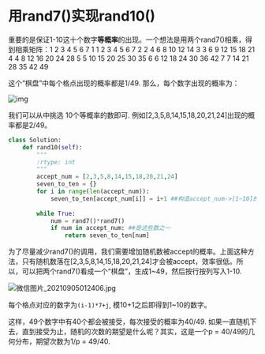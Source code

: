 # 用rand7()实现rand10()



重要的是保证1-10这十个数字**等概率**的出现。一个想法是用两个rand7()相乘，得到相乘矩阵：
​        1	2	3	4	5      6	7
1	1	2	3	4	5	6	7
2	2	4	6	8	10	12	14
3	3	6	9	12	15	18	21
4	4	8	12	16	20	24	28
5	5	10	15	20	25	30	35
6	6	12	18	24	30	36	42
7	7	14	21	28	35	42	49

这个“棋盘”中每个格点出现的概率都是1/49. 那么，每个数字出现的概率为：

![img](https://pic1.zhimg.com/80/v2-89e4b704656dcde8d2233f5063b19ead_1440w.png)

我们可以从中挑选 10个等概率的数即可. 例如[2,3,5,8,14,15,18,20,21,24]出现的概率都是2/49。

```python
class Solution:
    def rand10(self):
        """
        :rtype: int
        """
        accept_num = [2,3,5,8,14,15,18,20,21,24]
        seven_to_ten = {}
        for i in range(len(accept_num)):
            seven_to_ten[accept_num[i]] = i+1 ##构造accept_num->[1~10]的哈希映射
        
        while True:
            num = rand7()*rand7()
            if num in accept_num: ##是这些数之一
                return seven_to_ten[num]
```

为了尽量减少rand7()的调用，我们需要增加随机数被accept的概率。上面这种方法，只有随机数落在[2,3,5,8,14,15,18,20,21,24]才会被accept，效率很低。所以，可以把两个rand7()看成一个“棋盘”，生成1~49，然后按行按列写入1-10.

![微信图片_20210905012406.jpg](https://pic.leetcode-cn.com/1630776258-UNMORj-%E5%BE%AE%E4%BF%A1%E5%9B%BE%E7%89%87_20210905012406.jpg)

每个格点对应的数字为`(i-1)*7+j`, 模10+1之后即得到1~10的数字。

这样，49个数字中有40个都会被接受，每次接受的概率为40/49. 如果一直随机下去，直到接受为止，随机的次数的期望是什么呢？其实，这是一个p = 40/49的几何分布，期望次数为1/p = 49/40. 

